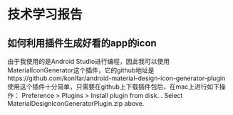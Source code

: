 # 技术学习报告
## 如何利用插件生成好看的app的icon
由于我使用的是Android Studio进行编程，因此我可以使用MaterialIconGenerator这个插件，它的github地址是https://github.com/konifar/android-material-design-icon-generator-plugin
使用这个插件十分简单，只需要在github上下载插件包后，在mac上进行如下操作：
Preference > Plugins > Install plugin from disk... Select MaterialDesignIconGeneratorPlugin.zip above.
